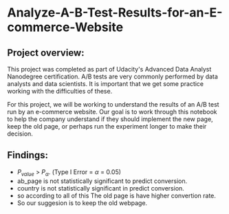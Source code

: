 # Analyze-A-B-Test-Results-for-an-E-commerce-Website

## Project overview:
This project was completed as part of Udacity's Advanced Data Analyst Nanodegree certification. A/B tests are very commonly performed by data analysts and data scientists. It is important that we get some practice working with the difficulties of these.

For this project, we will be working to understand the results of an A/B test run by an e-commerce website. Our goal is to work through this notebook to help the company understand if they should implement the new page, keep the old page, or perhaps run the experiment longer to make their decision.

## Findings:
- $P_{value}$ > $P_{\alpha}$. (Type I Error = $\alpha$ = 0.05)
- ab_page is not statistically significant to predict conversion.
- country is not statistically significant in predict conversion.
- so according to all of this The old page is have higher convertion rate.
- So our suggesion is to keep the old webpage.